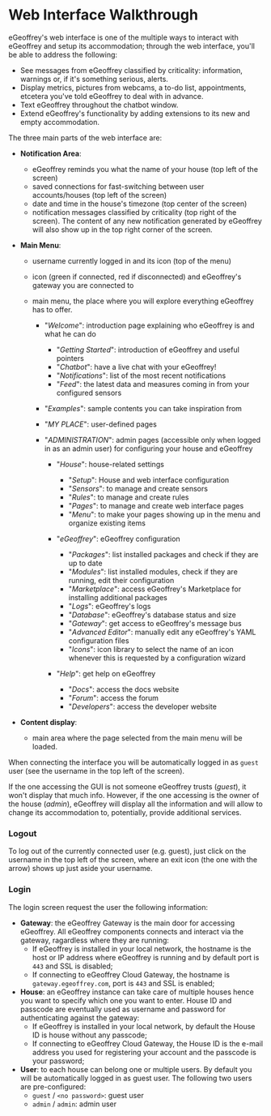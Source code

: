 # Web Interface Walkthrough

eGeoffrey's web interface is one of the multiple ways to interact with eGeoffrey and setup its accommodation; through the web interface, you'll be able to address the following:

* See messages from eGeoffrey classified by criticality: information, warnings or, if it's something serious, alerts.
* Display metrics, pictures from webcams, a to-do list, appointments, etcetera you've told eGeoffrey to deal with in advance.
* Text eGeoffrey throughout the chatbot window.
* Extend eGeoffrey's functionality by adding extensions to its new and empty accommodation.

The three main parts of the web interface are:

* **Notification Area**:

    * eGeoffrey reminds you what the name of your house (top left of the screen)
    * saved connections for fast-switching between user accounts/houses (top left of the screen)
    * date and time in the house's timezone (top center of the screen) 
    * notification messages classified by criticality (top right of the screen). The content of any new notification generated by eGeoffrey will also show up in the top right corner of the screen. 

* **Main Menu**:

    * username currently logged in and its icon (top of the menu)
    * icon (green if connected, red if disconnected) and eGeoffrey's gateway you are connected to
    * main menu, the place where you will explore everything eGeoffrey has to offer. 
    
        * "*Welcome*": introduction page explaining who eGeoffrey is and what he can do
        
            * "*Getting Started*": introduction of eGeoffrey and useful pointers
            * "*Chatbot*": have a live chat with your eGeoffrey!
            * "*Notifications*": list of the most recent notifications
            * "*Feed*": the latest data and measures coming in from your configured sensors
        
        * "*Examples*": sample contents you can take inspiration from
        * "*MY PLACE*": user-defined pages
        * "*ADMINISTRATION*": admin pages (accessible only when logged in as an admin user) for configuring your house and eGeoffrey
        
            * "*House*": house-related settings
               
                * "*Setup*": House and web interface configuration 
                * "*Sensors*": to manage and create sensors
                * "*Rules*": to manage and create rules
                * "*Pages*": to manage and create web interface pages
                * "*Menu*": to make your pages showing up in the menu and organize existing items
                
            * "*eGeoffrey*": eGeoffrey configuration
               
                * "*Packages*": list installed packages and check if they are up to date
                * "*Modules*": list installed modules, check if they are running, edit their configuration
                * "*Marketplace*": access eGeoffrey's Marketplace for installing additional packages
                * "*Logs*": eGeoffrey's logs
                * "*Database*": eGeoffrey's database status and size
                * "*Gateway*": get access to eGeoffrey's message bus
                * "*Advanced Editor*": manually edit any eGeoffrey's YAML configuration files
                * "*Icons*": icon library to select the name of an icon whenever this is requested by a configuration wizard

            * "*Help*": get help on eGeoffrey
               
                * "*Docs*": access the docs website
                * "*Forum*": access the forum
                * "*Developers*": access the developer website
                
* **Content display**: 
    * main area where the page selected from the main menu will be loaded.

When connecting the interface you will be automatically logged in as `guest` user (see the username in the top left of the screen). 

If the one accessing the GUI is not someone eGeoffrey trusts (*guest*), it won't display that much info.
However, if the one accessing is the owner of the house (*admin*), eGeoffrey will display all the information and will allow to change its accommodation to, potentially, provide additional services.

### Logout

To log out of the currently connected user (e.g. guest), just click on the username in the top left of the screen, where an exit icon (the one with the arrow) shows up just aside your username.

### Login 

The login screen request the user the following information:

* **Gateway**: the eGeoffrey Gateway is the main door for accessing eGeoffrey. All eGeoffrey components connects and interact via the gateway, ragardless where they are running:
    * If eGeoffrey is installed in your local network, the hostname is the host or IP address where eGeoffrey is running and by default port is `443` and SSL is disabled;
    * If connecting to eGeoffrey Cloud Gateway, the hostname is `gateway.egeoffrey.com`, port is `443` and SSL is enabled;
* **House**: an eGeoffrey instance can take care of multiple houses hence you want to specify which one you want to enter. House ID and passcode are eventually used as username and password for authenticating against the gateway:
    * If eGeoffrey is installed in your local network, by default the House ID is house without any passcode;
    * If connecting to eGeoffrey Cloud Gateway, the House ID is the e-mail address you used for registering your account and the passcode is your password;
* **User**: to each house can belong one or multiple users. By default you will be automatically logged in as guest user. The following two users are pre-configured:
    * `guest` / `<no password>`: guest user
    * `admin` / `admin`: admin user